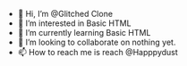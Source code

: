 - 👋 Hi, I’m @Glitched Clone
- 👀 I’m interested in Basic HTML
- 🌱 I’m currently learning Basic HTML
- 💞️ I’m looking to collaborate on nothing yet.
- 📫 How to reach me is reach @Happpydust

<!---
Happpydust-access/Happpydust-access is a ✨ special ✨ repository because its `README.md` (this file) appears on your GitHub profile.
You can click the Preview link to take a look at your changes.
--->
